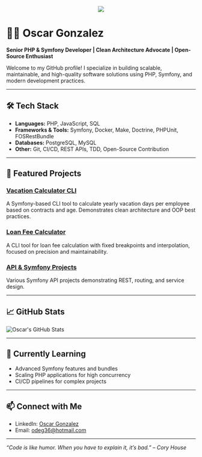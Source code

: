 <!-- Animated Header using Capsule Render -->
<p align="center">
  <img src="https://capsule-render.vercel.app/api?type=waving&color=gradient&text=Hello,%20I'm%20Oscar%20Gonzalez&fontColor=ffffff&fontSize=30&height=100&animation=fadeIn&fontAlignY=35" />
</p>

# 👨‍💻 Oscar Gonzalez

**Senior PHP & Symfony Developer | Clean Architecture Advocate | Open-Source Enthusiast**

Welcome to my GitHub profile! I specialize in building scalable, maintainable, and high-quality software solutions using PHP, Symfony, and modern development practices.

---

## 🛠️ Tech Stack

- **Languages:** PHP, JavaScript, SQL
- **Frameworks & Tools:** Symfony, Docker, Make, Doctrine, PHPUnit, FOSRestBundle
- **Databases:** PostgreSQL, MySQL
- **Other:** Git, CI/CD, REST APIs, TDD, Open-Source Contribution

---

## 📂 Featured Projects

### [Vacation Calculator CLI](https://github.com/odeg36/oscar-gonzalez-fruits-and-vegetables-challenge)

A Symfony-based CLI tool to calculate yearly vacation days per employee based on contracts and age. Demonstrates clean architecture and OOP best practices.

### [Loan Fee Calculator](#)

A CLI tool for loan fee calculation with fixed breakpoints and interpolation, focused on precision and maintainability.

### [API & Symfony Projects](#)

Various Symfony API projects demonstrating REST, routing, and service design.

---

## 📈 GitHub Stats

![Oscar's GitHub Stats](https://github-readme-stats.vercel.app/api?username=odeg36&show_icons=true&hide_title=true&count_private=true&theme=radical)

---

## 🌱 Currently Learning

- Advanced Symfony features and bundles
- Scaling PHP applications for high concurrency
- CI/CD pipelines for complex projects

---

## 📫 Connect with Me

- LinkedIn: [Oscar Gonzalez](https://www.linkedin.com/in/your-linkedin)
- Email: odeg36@hotmail.com

---

*“Code is like humor. When you have to explain it, it’s bad.” – Cory House*
